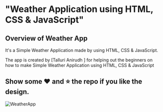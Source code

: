 # "Weather Application using HTML, CSS &amp; JavaScript"

## Overview of Weather App

It's a  Simple Weather Application made by using HTML, CSS &amp; JavaScript.

The app is created by [Talluri Anirudh ] for helping out the beginners on how to make Simple Weather Application using HTML, CSS &amp; JavaScript

## Show some :heart: and :star: the repo if you like the design.

![WeatherApp](https://user-images.githubusercontent.com/42378118/99897986-fd02dc00-2cc3-11eb-9cac-f5b577bfef40.png)
